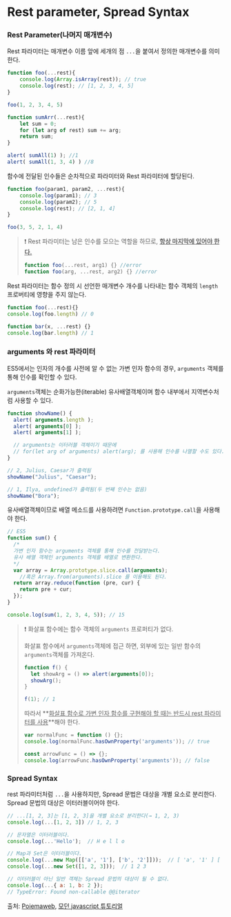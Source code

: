 # Rest parameter, Spread Syntax 

### Rest Parameter(나머지 매개변수)

Rest 파라미터는 매개변수 이름 앞에 세개의 점 `...`을 붙여서 정의한 매개변수를 의미한다.

```js
function foo(...rest){
    console.log(Array.isArray(rest)); // true
    console.log(rest); // [1, 2, 3, 4, 5]
}

foo(1, 2, 3, 4, 5)

function sumArr(...rest){
    let sum = 0;
    for (let arg of rest) sum += arg;
    return sum;
}

alert( sumAll(1) ); //1
alert( sumAll(1, 3, 4) ) //8
```

함수에 전달된 인수들은 순차적으로 파라미터와 Rest 파라미터에 할당된다.

```js
function foo(param1, param2, ...rest){
    console.log(param1); // 3
    console.log(param2); // 5
    console.log(rest); // [2, 1, 4]
}

foo(3, 5, 2, 1, 4)
```

> ❗ Rest 파라미터는 남은 인수를 모으는 역할을 하므로, **<u>항상 마지막에 있어야 한다.</u>**
>
> ```js
> function foo(...rest, arg1) {} //error
> function foo(arg, ...rest, arg2) {} //error
> ```

Rest 파라미터는 함수 정의 시 선언한 매개변수 개수를 나타내는 함수 객체의 `length` 프로버티에 영향을 주지 않는다.

```js
function foo(...rest){}
console.log(foo.length) // 0

function bar(x, ...rest) {}
console.log(bar.length) // 1
```

### arguments 와 rest 파라미터

ES5에서는 인자의 개수를 사전에 알 수 없는 가변 인자 함수의 경우, `arguments` 객체를 통해 인수를 확인할 수 있다.

`arguments`객체는 순화가능한(iterable) 유사배열객체이며 함수 내부에서 지역변수처럼 사용할 수 있다.

```js
function showName() {
  alert( arguments.length );
  alert( arguments[0] );
  alert( arguments[1] );

  // arguments는 이터러블 객체이기 때문에
  // for(let arg of arguments) alert(arg); 를 사용해 인수를 나열할 수도 있다.
}

// 2, Julius, Caesar가 출력됨
showName("Julius", "Caesar");

// 1, Ilya, undefined가 출력됨(두 번째 인수는 없음)
showName("Bora");
```

유사배열객체이므로 배열 메소드를 사용하려면 `Function.prototype.call`을 사용해야 한다.

```js
// ES5
function sum() {
  /*
  가변 인자 함수는 arguments 객체를 통해 인수를 전달받는다.
  유사 배열 객체인 arguments 객체를 배열로 변환한다.
  */
  var array = Array.prototype.slice.call(arguments);
    //혹은 Array.from(arguments).slice 를 이용해도 된다.
  return array.reduce(function (pre, cur) {
    return pre + cur;
  });
}

console.log(sum(1, 2, 3, 4, 5)); // 15
```

> ❗ 화살표 함수에는 함수 객체의 `arguments` 프로퍼티가 없다.
>
> 화살표 함수에서 `arguments`객체에 접근 하면, 외부에 있는 일반 함수의 `arguments`객체를 가져온다.
>
> ```js
> function f() {
>   let showArg = () => alert(arguments[0]);
>   showArg();
> }
> 
> f(1); // 1
> ```
>
> 따라서 **<u>화살표 함수로 가변 인자 함수를 구현해야 할 때는 반드시 rest 파라미터를 사용</u>**해야 한다.
>
> ```js
> var normalFunc = function () {};
> console.log(normalFunc.hasOwnProperty('arguments')); // true
> 
> const arrowFunc = () => {};
> console.log(arrowFunc.hasOwnProperty('arguments')); // false
> ```

### Spread Syntax

rest 파라미터처럼 `...`을 사용하지만, Spread 문법은 대상을 개별 요소로 분리한다. Spread 문법의 대상은 이터러블이어야 한다.

```js
// ...[1, 2, 3]는 [1, 2, 3]을 개별 요소로 분리한다(→ 1, 2, 3)
console.log(...[1, 2, 3]) // 1, 2, 3

// 문자열은 이터러블이다.
console.log(...'Hello');  // H e l l o

// Map과 Set은 이터러블이다.
console.log(...new Map([['a', '1'], ['b', '2']]));  // [ 'a', '1' ] [ 'b', '2' ]
console.log(...new Set([1, 2, 3]));  // 1 2 3

// 이터러블이 아닌 일반 객체는 Spread 문법의 대상이 될 수 없다.
console.log(...{ a: 1, b: 2 });
// TypeError: Found non-callable @@iterator
```





출처: [Poiemaweb](https://poiemaweb.com/es6-extended-parameter-handling), [모던 javascript 튜토리얼](https://ko.javascript.info/rest-parameters-spread)

